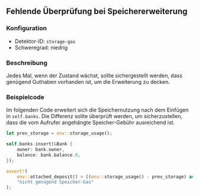 
## Fehlende Überprüfung bei Speichererweiterung

### Konfiguration

* Detektor-ID: `storage-gas`
* Schweregrad: niedrig

### Beschreibung

Jedes Mal, wenn der Zustand wächst, sollte sichergestellt werden, dass genügend Guthaben vorhanden ist, um die Erweiterung zu decken.

### Beispielcode

Im folgenden Code erweitert sich die Speichernutzung nach dem Einfügen in `self.banks`. Die Differenz sollte überprüft werden, um sicherzustellen, dass die vom Aufrufer angehängte Speicher-Gebühr ausreichend ist.

```rust
let prev_storage = env::storage_usage();

self.banks.insert(&Bank {
    owner: bank.owner,
    balance: bank.balance.0,
});

assert!(
    env::attached_deposit() > ((env::storage_usage() - prev_storage) as u128 * env::storage_byte_cost()),
    "nicht genügend Speicher-Gas"
);
```
